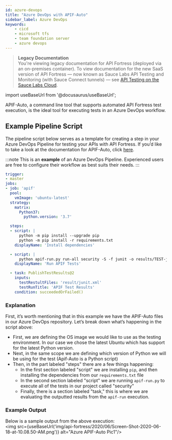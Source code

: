 ```yaml
---
id: azure-devops
title: "Azure DevOps with APIF-Auto"
sidebar_label: Azure DevOps
keywords:
    - cicd
    - microsoft tfs
    - team foundation server
    - azure devops
---
```


>**Legacy Documentation**<br/>You're viewing legacy documentation for API Fortress (deployed via an on-premises container). To view documentation for the new SaaS version of API Fortress &#8212; now known as Sauce Labs API Testing and Monitoring (with Sauce Connect tunnels) &#8212; see [API Testing on the Sauce Labs Cloud](/api-testing/).

import useBaseUrl from '@docusaurus/useBaseUrl';

APIF-Auto, a command line tool that supports automated API Fortress test execution, is the ideal tool for executing tests in an Azure DevOps workflow.

## Example Pipeline Script

The pipeline script below serves as a template for creating a step in your Azure DevOps Pipeline for testing your APIs with API Fortress. If you’d like to take a look at the documentation for APIF-Auto, click [here](/api-testing/on-prem/ci/apif-auto).

:::note
This is an **example** of an Azure DevOps Pipeline. Experienced users are free to configure their workflow as best suits their needs.
:::

```yaml
trigger:  
- master  
jobs:  
- job: 'apif'  
  pool:  
    vmImage: 'ubuntu-latest'  
  strategy:  
    matrix:  
      Python37:  
        python.version: '3.7'  

  steps:  
  - script: |  
      python -m pip install --upgrade pip  
      python -m pip install -r requirements.txt  
    displayName: 'Install dependencies'  

  - script: |  
      python apif-run.py run-all security -S -f junit -o results/TEST-junit.xml  
    displayName: 'Run APIF Tests'  

  - task: PublishTestResults@2  
    inputs:  
      testRestultFiles: 'result/junit.xml'  
      testRunTitle: 'APIF Test Results'  
    condition: succeededOrFailed()
```

### Explanation

First, it’s worth mentioning that in this example we have the APIF-Auto files in our Azure DevOps repository. Let’s break down what’s happening in the script above:  

- First, we are defining the OS image we would like to use as the testing environment. In our case we chose the latest Ubuntu which has support for the latest Python version.
- Next, in the same scope we are defining which version of Python we will be using for the test (Apif-Auto is a Python script)
- Then, in the part labeled "steps" there are a few things happening:
    - In the first section labeled "script" we are installing `pip`, and then installing the dependencies from our `requirements.txt` file
    - In the second section labeled "script" we are running `apif-run.py` to execute all of the tests in our project called "security"
    - Finally, there is a section labeled "task," this is where we are evaluating the outputted results from the `apif-run` execution.

### Example Output

Below is a sample output from the above execution:  
<img src={useBaseUrl('img/api-fortress/2020/06/Screen-Shot-2020-06-18-at-10.08.50-AM.png')} alt="Azure APIF-Auto Pic1"/>
